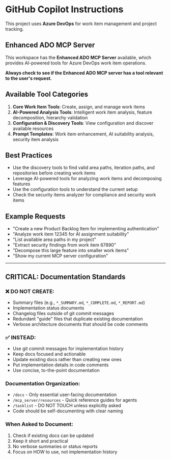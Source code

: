 # GitHub Copilot Instructions

This project uses **Azure DevOps** for work item management and project tracking.

## Enhanced ADO MCP Server

This workspace has the **Enhanced ADO MCP Server** available, which provides AI-powered tools for Azure DevOps work item operations.

**Always check to see if the Enhanced ADO MCP server has a tool relevant to the user's request.**

## Available Tool Categories

1. **Core Work Item Tools**: Create, assign, and manage work items
2. **AI-Powered Analysis Tools**: Intelligent work item analysis, feature decomposition, hierarchy validation
3. **Configuration & Discovery Tools**: View configuration and discover available resources
4. **Prompt Templates**: Work item enhancement, AI suitability analysis, security item analysis

## Best Practices

- Use the discovery tools to find valid area paths, iteration paths, and repositories before creating work items
- Leverage AI-powered tools for analyzing work items and decomposing features
- Use the configuration tools to understand the current setup
- Check the security items analyzer for compliance and security work items

## Example Requests

- "Create a new Product Backlog Item for implementing authentication"
- "Analyze work item 12345 for AI assignment suitability"
- "List available area paths in my project"
- "Extract security findings from work item 67890"
- "Decompose this large feature into smaller work items"
- "Show my current MCP server configuration"

---

## CRITICAL: Documentation Standards

### ❌ DO NOT CREATE:
- Summary files (e.g., `*_SUMMARY.md`, `*_COMPLETE.md`, `*_REPORT.md`)
- Implementation status documents
- Changelog files outside of git commit messages
- Redundant "guide" files that duplicate existing documentation
- Verbose architecture documents that should be code comments

### ✅ INSTEAD:
- Use git commit messages for implementation history
- Keep docs focused and actionable
- Update existing docs rather than creating new ones
- Put implementation details in code comments
- Use concise, to-the-point documentation

### Documentation Organization:
- `/docs` - Only essential user-facing documentation
- `/mcp_server/resources` - Quick reference guides for agents
- `/tasklist` - DO NOT TOUCH unless explicitly asked
- Code should be self-documenting with clear naming

### When Asked to Document:
1. Check if existing docs can be updated
2. Keep it short and practical
3. No verbose summaries or status reports
4. Focus on HOW to use, not implementation history
